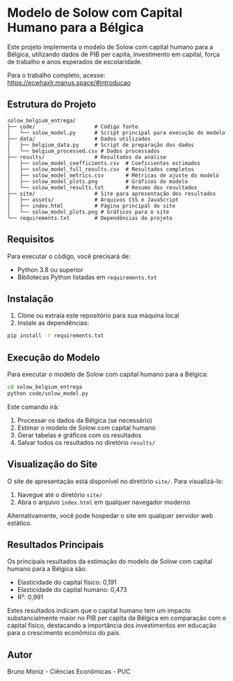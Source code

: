 # Modelo de Solow com Capital Humano para a Bélgica

Este projeto implementa o modelo de Solow com capital humano para a Bélgica, utilizando dados de PIB per capita, investimento em capital, força de trabalho e anos esperados de escolaridade.

Para o trabalho completo, acesse: https://ecwhaxlr.manus.space/#introducao

## Estrutura do Projeto

```
solow_belgium_entrega/
├── code/                   # Código fonte
│   └── solow_model.py      # Script principal para execução do modelo
├── data/                   # Dados utilizados
│   ├── belgium_data.py     # Script de preparação dos dados
│   └── belgium_processed.csv # Dados processados
├── results/                # Resultados da análise
│   ├── solow_model_coefficients.csv  # Coeficientes estimados
│   ├── solow_model_full_results.csv  # Resultados completos
│   ├── solow_model_metrics.csv       # Métricas de ajuste do modelo
│   ├── solow_model_plots.png         # Gráficos do modelo
│   └── solow_model_results.txt       # Resumo dos resultados
├── site/                   # Site para apresentação dos resultados
│   ├── assets/             # Arquivos CSS e JavaScript
│   ├── index.html          # Página principal do site
│   └── solow_model_plots.png # Gráficos para o site
└── requirements.txt        # Dependências do projeto
```

## Requisitos

Para executar o código, você precisará de:

- Python 3.8 ou superior
- Bibliotecas Python listadas em `requirements.txt`

## Instalação

1. Clone ou extraia este repositório para sua máquina local
2. Instale as dependências:

```bash
pip install -r requirements.txt
```

## Execução do Modelo

Para executar o modelo de Solow com capital humano para a Bélgica:

```bash
cd solow_belgium_entrega
python code/solow_model.py
```

Este comando irá:
1. Processar os dados da Bélgica (se necessário)
2. Estimar o modelo de Solow com capital humano
3. Gerar tabelas e gráficos com os resultados
4. Salvar todos os resultados no diretório `results/`

## Visualização do Site

O site de apresentação está disponível no diretório `site/`. Para visualizá-lo:

1. Navegue até o diretório `site/`
2. Abra o arquivo `index.html` em qualquer navegador moderno

Alternativamente, você pode hospedar o site em qualquer servidor web estático.

## Resultados Principais

Os principais resultados da estimação do modelo de Solow com capital humano para a Bélgica são:

- Elasticidade do capital físico: 0,191
- Elasticidade do capital humano: 0,473
- R²: 0,991

Estes resultados indicam que o capital humano tem um impacto substancialmente maior no PIB per capita da Bélgica em comparação com o capital físico, destacando a importância dos investimentos em educação para o crescimento econômico do país.

## Autor

Bruno Moniz - Ciências Econômicas - PUC
